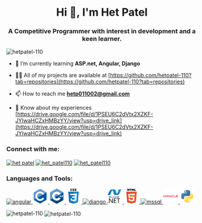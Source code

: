 <h1 align="center">Hi 👋, I'm Het Patel</h1>
<h3 align="center">A Competitive Programmer with interest in development and a keen learner.</h3>

<p align="left"> <img src="https://komarev.com/ghpvc/?username=hetpatel-110&label=Profile%20views&color=0e75b6&style=flat" alt="hetpatel-110" /> </p>

- 🌱 I’m currently learning **ASP.net, Angular, Django**

- 👨‍💻 All of my projects are available at [https://github.com/hetpatel-110?tab=repositories](https://github.com/hetpatel-110?tab=repositories)

- 📫 How to reach me **hetp011002@gmail.com**

- 📄 Know about my experiences [https://drive.google.com/file/d/1PSEU6C2dVtx2XZKF-JYIwaHCZxHMBzYY/view?usp=drive_link](https://drive.google.com/file/d/1PSEU6C2dVtx2XZKF-JYIwaHCZxHMBzYY/view?usp=drive_link)

<h3 align="left">Connect with me:</h3>
<p align="left">
<a href="https://linkedin.com/in/het patel" target="blank"><img align="center" src="https://raw.githubusercontent.com/rahuldkjain/github-profile-readme-generator/master/src/images/icons/Social/linked-in-alt.svg" alt="het patel" height="30" width="40" /></a>
<a href="https://codeforces.com/profile/het_patel110" target="blank"><img align="center" src="https://raw.githubusercontent.com/rahuldkjain/github-profile-readme-generator/master/src/images/icons/Social/codeforces.svg" alt="het_patel110" height="30" width="40" /></a>
<a href="https://www.leetcode.com/het_patel110" target="blank"><img align="center" src="https://raw.githubusercontent.com/rahuldkjain/github-profile-readme-generator/master/src/images/icons/Social/leet-code.svg" alt="het_patel110" height="30" width="40" /></a>
</p>

<h3 align="left">Languages and Tools:</h3>
<p align="left"> <a href="https://angular.io" target="_blank" rel="noreferrer"> <img src="https://angular.io/assets/images/logos/angular/angular.svg" alt="angular" width="40" height="40"/> </a> <a href="https://www.cprogramming.com/" target="_blank" rel="noreferrer"> <img src="https://raw.githubusercontent.com/devicons/devicon/master/icons/c/c-original.svg" alt="c" width="40" height="40"/> </a> <a href="https://www.w3schools.com/cpp/" target="_blank" rel="noreferrer"> <img src="https://raw.githubusercontent.com/devicons/devicon/master/icons/cplusplus/cplusplus-original.svg" alt="cplusplus" width="40" height="40"/> </a> <a href="https://www.w3schools.com/css/" target="_blank" rel="noreferrer"> <img src="https://raw.githubusercontent.com/devicons/devicon/master/icons/css3/css3-original-wordmark.svg" alt="css3" width="40" height="40"/> </a> <a href="https://www.djangoproject.com/" target="_blank" rel="noreferrer"> <img src="https://cdn.worldvectorlogo.com/logos/django.svg" alt="django" width="40" height="40"/> </a> <a href="https://dotnet.microsoft.com/" target="_blank" rel="noreferrer"> <img src="https://raw.githubusercontent.com/devicons/devicon/master/icons/dot-net/dot-net-original-wordmark.svg" alt="dotnet" width="40" height="40"/> </a> <a href="https://www.w3.org/html/" target="_blank" rel="noreferrer"> <img src="https://raw.githubusercontent.com/devicons/devicon/master/icons/html5/html5-original-wordmark.svg" alt="html5" width="40" height="40"/> </a> <a href="https://www.microsoft.com/en-us/sql-server" target="_blank" rel="noreferrer"> <img src="https://www.svgrepo.com/show/303229/microsoft-sql-server-logo.svg" alt="mssql" width="40" height="40"/> </a> <a href="https://www.oracle.com/" target="_blank" rel="noreferrer"> <img src="https://raw.githubusercontent.com/devicons/devicon/master/icons/oracle/oracle-original.svg" alt="oracle" width="40" height="40"/> </a> <a href="https://www.python.org" target="_blank" rel="noreferrer"> <img src="https://raw.githubusercontent.com/devicons/devicon/master/icons/python/python-original.svg" alt="python" width="40" height="40"/> </a> </p>

<p><img align="left" src="https://github-readme-stats.vercel.app/api/top-langs?username=hetpatel-110&show_icons=true&locale=en&layout=compact" alt="hetpatel-110" /></p>

<p>&nbsp;<img align="center" src="https://github-readme-stats.vercel.app/api?username=hetpatel-110&show_icons=true&locale=en" alt="hetpatel-110" /></p>
